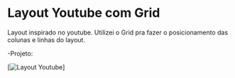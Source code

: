 # Layout Youtube com Grid

Layout inspirado no youtube. Utilizei o Grid pra fazer o posicionamento das colunas e linhas do layout. <br>

-Projeto:

[<img src="./src/desing/layout-youtube-grid.jfif" alt="Layout Youtube">]
